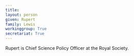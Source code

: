 ```yaml
---
title:
layout: person
given: Rupert
family: Lewis
workinggroup: True
secretariat: True
---
```


Rupert is Chief Science Policy Officer at the Royal Society.
